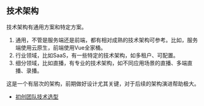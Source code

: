 ## 技术架构

技术架构有通用方案和特定方案。

1. 通用，不管是服务端还是前端，都有相对成熟的技术架构可参考。比如，服务端使用云原生，前端使用Vue全家桶。
2. 行业领域，比如SaaS，有一些特定的技术架构，如多租户、可配置。
3. 细分领域，比如直播，有专业的技术架构，如不同应用场景的直播、多端直播、录播。

这是一个有层次的架构，前期做好设计尤其关键，对于后续的架构演进帮助极大。

- [初创团队技术选型](./choice.md)